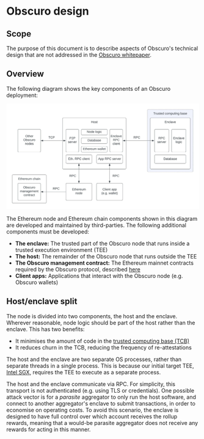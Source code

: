 # Obscuro design

## Scope

The purpose of this document is to describe aspects of Obscuro's technical design that are not addressed in the 
[Obscuro whitepaper](https://whitepaper.obscu.ro/).

## Overview

The following diagram shows the key components of an Obscuro deployment:

![architecture diagram](./obscuro_arch.jpeg)

The Ethereum node and Ethereum chain components shown in this diagram are developed and maintained by third-parties. 
The following additional components must be developed:

* **The enclave:** The trusted part of the Obscuro node that runs inside a trusted execution environment (TEE)
* **The host:** The remainder of the Obscuro node that runs outside the TEE
* **The Obscuro management contract:** The Ethereum mainnet contracts required by the Obscuro protocol, described 
  [here](https://whitepaper.obscu.ro/obscuro-whitepaper/l1-contracts)
* **Client apps:** Applications that interact with the Obscuro node (e.g. Obscuro wallets)

## Host/enclave split

The node is divided into two components, the host and the enclave. Wherever reasonable, node logic should be part of 
the host rather than the enclave. This has two benefits:

* It minimises the amount of code in the 
  [trusted computing base (TCB)](https://en.wikipedia.org/wiki/Trusted_computing_base)
* It reduces churn in the TCB, reducing the frequency of re-attestations

The host and the enclave are two separate OS processes, rather than separate threads in a single process. This is 
because our initial target TEE, [Intel SGX](https://en.wikipedia.org/wiki/Software_Guard_Extensions), requires the 
TEE to execute as a separate process.

The host and the enclave communicate via RPC. For simplicity, this transport is not authenticated (e.g. using TLS or 
credentials). One possible attack vector is for a _parasite_ aggregator to only run the host software, and connect to 
another aggregator's enclave to submit transactions, in order to economise on operating costs. To avoid this scenario, 
the enclave is designed to have full control over which account receives the rollup rewards, meaning that a would-be 
parasite aggregator does not receive any rewards for acting in this manner.
